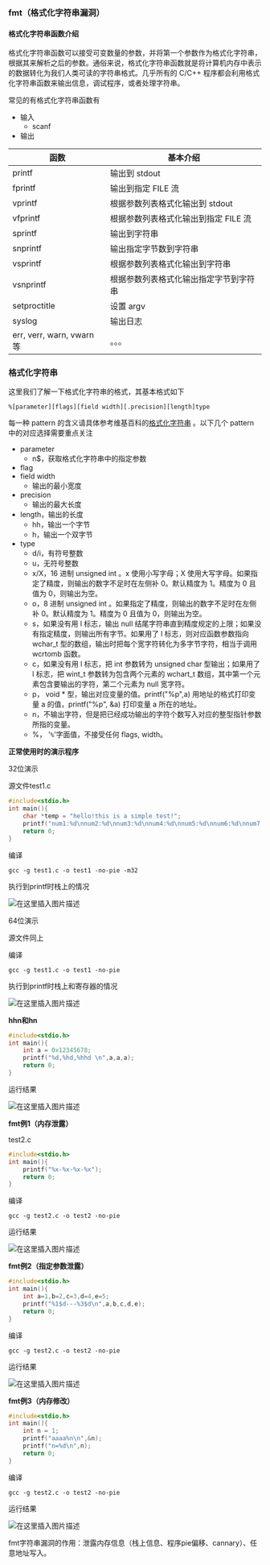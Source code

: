 ### fmt（格式化字符串漏洞）



#### **格式化字符串函数介绍**

格式化字符串函数可以接受可变数量的参数，并将第一个参数作为格式化字符串，根据其来解析之后的参数。通俗来说，格式化字符串函数就是将计算机内存中表示的数据转化为我们人类可读的字符串格式。几乎所有的 C/C++ 程序都会利用格式化字符串函数来输出信息，调试程序，或者处理字符串。



常见的有格式化字符串函数有

- 输入
  - scanf
- 输出

| 函数                      | 基本介绍                               |
| ------------------------- | -------------------------------------- |
| printf                    | 输出到 stdout                          |
| fprintf                   | 输出到指定 FILE 流                     |
| vprintf                   | 根据参数列表格式化输出到 stdout        |
| vfprintf                  | 根据参数列表格式化输出到指定 FILE 流   |
| sprintf                   | 输出到字符串                           |
| snprintf                  | 输出指定字节数到字符串                 |
| vsprintf                  | 根据参数列表格式化输出到字符串         |
| vsnprintf                 | 根据参数列表格式化输出指定字节到字符串 |
| setproctitle              | 设置 argv                              |
| syslog                    | 输出日志                               |
| err, verr, warn, vwarn 等 | 。。。                                 |

### 格式化字符串 

这里我们了解一下格式化字符串的格式，其基本格式如下



```
%[parameter][flags][field width][.precision][length]type
```

每一种 pattern 的含义请具体参考维基百科的[格式化字符串](https://zh.wikipedia.org/wiki/格式化字符串) 。以下几个 pattern 中的对应选择需要重点关注

- parameter
  - n$，获取格式化字符串中的指定参数
- flag
- field width
  - 输出的最小宽度
- precision
  - 输出的最大长度
- length，输出的长度
  - hh，输出一个字节
  - h，输出一个双字节
- type
  - d/i，有符号整数
  - u，无符号整数
  - x/X，16 进制 unsigned int 。x 使用小写字母；X 使用大写字母。如果指定了精度，则输出的数字不足时在左侧补 0。默认精度为 1。精度为 0 且值为 0，则输出为空。
  - o，8 进制 unsigned int 。如果指定了精度，则输出的数字不足时在左侧补 0。默认精度为 1。精度为 0 且值为 0，则输出为空。
  - s，如果没有用 l 标志，输出 null 结尾字符串直到精度规定的上限；如果没有指定精度，则输出所有字节。如果用了 l 标志，则对应函数参数指向 wchar_t 型的数组，输出时把每个宽字符转化为多字节字符，相当于调用 wcrtomb 函数。
  - c，如果没有用 l 标志，把 int 参数转为 unsigned char 型输出；如果用了 l 标志，把 wint_t 参数转为包含两个元素的 wchart_t 数组，其中第一个元素包含要输出的字符，第二个元素为 null 宽字符。
  - p， void * 型，输出对应变量的值。printf("%p",a) 用地址的格式打印变量 a 的值，printf("%p", &a) 打印变量 a 所在的地址。
  - n，不输出字符，但是把已经成功输出的字符个数写入对应的整型指针参数所指的变量。
  - %， '`%`'字面值，不接受任何 flags, width。



**正常使用时的演示程序**

32位演示

源文件test1.c

```c
#include<stdio.h>
int main(){
	char *temp = "hello!this is a simple test!";
	printf("num1:%d\nnum2:%d\nnum3:%d\nnum4:%d\nnum5:%d\nnum6:%d\nnum7:%d\nstring in temp:%s",1,2,3,4,5,6,7,temp);
	return 0;
}
```

编译

```shell
gcc -g test1.c -o test1 -no-pie -m32
```

执行到printf时栈上的情况

![在这里插入图片描述](https://img-blog.csdnimg.cn/20201126101442591.png?x-oss-process=image/watermark,type_ZmFuZ3poZW5naGVpdGk,shadow_10,text_aHR0cHM6Ly9ibG9nLmNzZG4ubmV0L3FxXzQ1NTk1NzMy,size_16,color_FFFFFF,t_70#pic_center)



64位演示

源文件同上

编译

```shell
gcc -g test1.c -o test1 -no-pie
```

执行到printf时栈上和寄存器的情况

![在这里插入图片描述](https://img-blog.csdnimg.cn/20201126101535729.png?x-oss-process=image/watermark,type_ZmFuZ3poZW5naGVpdGk,shadow_10,text_aHR0cHM6Ly9ibG9nLmNzZG4ubmV0L3FxXzQ1NTk1NzMy,size_16,color_FFFFFF,t_70#pic_center)



**hhn和hn**

```c
#include<stdio.h>
int main(){  
	int a = 0x12345678;
	printf("%d,%hd,%hhd \n",a,a,a);
	return 0;
}
```

运行结果

![在这里插入图片描述](https://img-blog.csdnimg.cn/20201126101555603.png#pic_center)



**fmt例1（内存泄露）**

test2.c

```c
#include<stdio.h>
int main(){
	printf("%x-%x-%x-%x");
	return 0;
}
```

编译

```shell
gcc -g test2.c -o test2 -no-pie
```

运行结果

![在这里插入图片描述](https://img-blog.csdnimg.cn/2020112610162599.png#pic_center)



**fmt例2（指定参数泄露）**

```c
#include<stdio.h>
int main(){
	int a=1,b=2,c=3,d=4,e=5;
	printf("%1$d---%3$d\n",a,b,c,d,e);
	return 0;
}
```

编译

```shell
gcc -g test2.c -o test2 -no-pie
```

运行结果

![在这里插入图片描述](https://img-blog.csdnimg.cn/20201126101652983.png#pic_center)



**fmt例3（内存修改）**

```c
#include<stdio.h>
int main(){
	int n = 1;
	printf("aaaa%n\n",&n);
	printf("n=%d\n",n);
	return 0;
}
```

编译

```shell
gcc -g test2.c -o test2 -no-pie
```

运行结果


![在这里插入图片描述](https://img-blog.csdnimg.cn/20201126102006340.png#pic_center)



fmt字符串漏洞的作用：泄露内存信息（栈上信息、程序pie偏移、cannary）、任意地址写入。



















